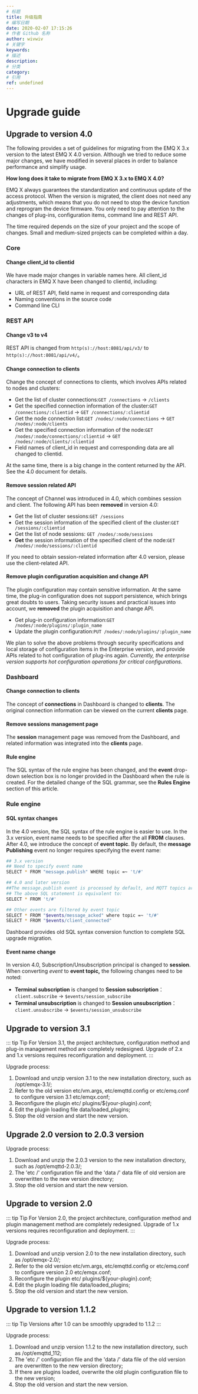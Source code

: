 ```yaml
---
# 标题
title: 升级指南
# 编写日期
date: 2020-02-07 17:15:26
# 作者 Github 名称
author: wivwiv
# 关键字
keywords:
# 描述
description:
# 分类
category: 
# 引用
ref: undefined
---
```


# Upgrade guide

## Upgrade to version 4.0

The following provides a set of guidelines for migrating from the EMQ X 3.x version to the latest EMQ X 4.0 version. Although we tried to reduce some major changes, we have modified in several places in order to balance performance and simplify usage.

**How long does it take to migrate from EMQ X 3.x to EMQ X 4.0?** 

EMQ X always guarantees the standardization and continuous update of the access protocol. When the version is migrated, the client does not need any adjustments, which means that you do not need to stop the device function and reprogram the device firmware. You only need to pay attention to the changes of plug-ins, configuration items, command line and REST API.

The time required depends on the size of your project and the scope of changes. Small and medium-sized projects can be completed within a day.

### Core

#### Change client\_id  to clientid

We have made major changes in variable names here. All client\_id characters in EMQ X have been changed to clientid, including:

  - URL of REST API, field name in request and corresponding data
  - Naming conventions in the source code
  - Command line CLI

### REST API

#### Change v3 to v4

REST API is changed from `http(s)://host:8081/api/v3/` to
`http(s)://host:8081/api/v4/`。

#### Change connection to clients

Change the concept of connections to clients, which involves APIs related to nodes and clusters:

  - Get the list of cluster connections:`GET /connections` -\> `/clients`
  - Get the specified connection information of the cluster:`GET /connections/:clientid` -\> `GET
    /connections/:clientid`
  - Get the node connection list:`GET /nodes/:node/connections` -\> `GET
    /nodes/:node/clients`
  - Get the specified connection information of the node:`GET /nodes/:node/connections/:clientid` -\> `GET
    /nodes/:node/clients/:clientid`
  - Field names of client\_id in request and corresponding data  are all changed to clientid.

At the same time, there is a big change in the content returned by the API. See the 4.0 document for details.

#### Remove session related API

The concept of Channel was introduced in 4.0, which combines session and client. The following API has been **removed** in version 4.0:

  - Get the list of cluster sessions:`GET /sessions`
  - Get the session information of the specified client of the cluster:`GET /sessions/:clientid`
  - Get the list of node sessions: `GET /nodes/:node/sessions`
  - **Get** the session information of the specified client of the node:`GET /nodes/:node/sessions/:clientid`

If you need to obtain session-related information after 4.0 version, please use the client-related API.

#### Remove plugin configuration acquisition and change API

The plugin configuration may contain sensitive information. At the same time, the plug-in configuration does not support persistence, which brings great doubts to users. Taking security issues and practical issues into account, we **removed** the plugin acquisition and change API.

  - Get plug-in configuration information:`GET /nodes/:node/plugins/:plugin_name`
  - Update the plugin configuration:`PUT /nodes/:node/plugins/:plugin_name`

We plan to solve the above problems through security specifications and local storage of configuration items in the Enterprise version, and provide APIs related to hot configuration of plug-ins again. *Currently, the enterprise version supports hot configuration operations for critical configurations.*

### Dashboard

#### Change connection to clients

The concept of **connections** in Dashboard is changed to **clients**. The original connection information can be viewed on the current **clients** page.

#### Remove sessions management page

The **session** management page was removed from the Dashboard, and related information was integrated into the **clients** page.

#### Rule engine

The SQL syntax of the rule engine has been changed, and the **event** drop-down selection box is no longer provided in the Dashboard when the rule is created. For the detailed change of the SQL grammar, see the **Rules Engine** section of this article.

### Rule engine

#### SQL syntax changes

In the 4.0 version, the SQL syntax of the rule engine is easier to use. In the 3.x version, event name needs to be specified after the all **FROM** clauses. After 4.0, we introduce the concept of **event topic**. By default, the **message Publishing** event no longer requires specifying the event name:

```bash 
## 3.x version
## Need to specify event name
SELECT * FROM "message.publish" WHERE topic =~ 't/#'

## 4.0 and later version
##The message.publish event is processed by default, and MQTT topics are filtered directly after FROM
## The above SQL statement is equivalent to:
SELECT * FROM 't/#'

## Other events are filtered by event topic
SELECT * FROM "$events/message_acked" where topic =~ 't/#'
SELECT * FROM "$events/client_connected"
```

Dashboard provides old SQL syntax conversion function to complete SQL upgrade migration.

#### Event name change

In version 4.0, Subscription/Unsubscription principal is changed to **session**. When converting *event* to **event topic,** the following changes need to be noted:

  - **Terminal subscription** is changed to **Session subscription**：`client.subscribe` -\>
    `$events/session_subscribe`
  - **Terminal unsubscription** is changed to **Session unsubscription**：`client.unsubscribe` -\>
    `$events/session_unsubscribe`



## Upgrade to version 3.1

::: tip Tip
For Version 3.1, the project architecture, configuration method and plug-in management method are completely redesigned. Upgrade of 2.x and 1.x versions requires reconfiguration and deployment.
:::


Upgrade process:

1.  Download and unzip version 3.1 to the new installation directory, such as /opt/emqx-3.1/;
2. Refer to the old version etc/vm.args, etc/emqttd.config or etc/emq.conf to configure version 3.1
     etc/emqx.conf;
3. Reconfigure the plugin etc/ plugins/${your-plugin}.conf;
4. Edit the plugin loading file data/loaded_plugins;
5. Stop the old version and start the new version.

## Upgrade 2.0 version to 2.0.3 version

Upgrade process:

1.  Download and unzip the 2.0.3 version to the new installation directory, such as /opt/emqttd-2.0.3/;
2. The  'etc /' configuration file and the 'data /' data file of old version are overwritten to the new version directory;
3. Stop the old version and start the new version.

## Upgrade to version 2.0

::: tip Tip
For Version 2.0, the project architecture, configuration method and plugin management method are completely redesigned. Upgrade of 1.x versions requires reconfiguration and deployment.
:::

Upgrade process:

1.  Download and unzip version 2.0 to the new installation directory, such as /opt/emqx-2.0/;
2.  Refer to the old version etc/vm.args, etc/emqttd.config or etc/emq.conf to configure version 2.0
    etc/emqx.conf;
3.  Reconfigure the plugin etc/ plugins/${your-plugin}.conf;
4.  Edit the plugin loading file data/loaded_plugins;
5.  Stop the old version and start the new version.

## Upgrade to version 1.1.2

::: tip Tip
Versions after 1.0 can be smoothly upgraded to 1.1.2
:::


Upgrade process:

1.  Download and unzip version 1.1.2 to the new installation directory, such as /opt/emqttd_112;
2. The 'etc /' configuration file and the 'data /' data file of the old version are overwritten to the new version directory;
3. If there are plugins loaded, overwrite the old plugin configuration file to the new version;
4. Stop the old version and start the new version.

